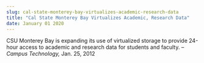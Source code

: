 ```yaml
---
slug: cal-state-monterey-bay-virtualizes-academic-research-data
title: "Cal State Monterey Bay Virtualizes Academic, Research Data"
date: January 01 2020
---
```


<p>CSU Monterey Bay is expanding its use of virtualized storage to provide 24-hour access to academic and research data for students and faculty. – <em>Campus Technology,</em> Jan. 25, 2012
</p>
